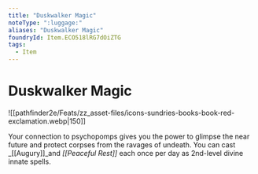 ```yaml
---
title: "Duskwalker Magic"
noteType: ":luggage:"
aliases: "Duskwalker Magic"
foundryId: Item.ECO518lRG7dOiZTG
tags:
  - Item
---
```


# Duskwalker Magic
![[pathfinder2e/Feats/zz_asset-files/icons-sundries-books-book-red-exclamation.webp|150]]

Your connection to psychopomps gives you the power to glimpse the near future and protect corpses from the ravages of undeath. You can cast _[[Augury]]_and _[[Peaceful Rest]]_ each once per day as 2nd-level divine innate spells.

